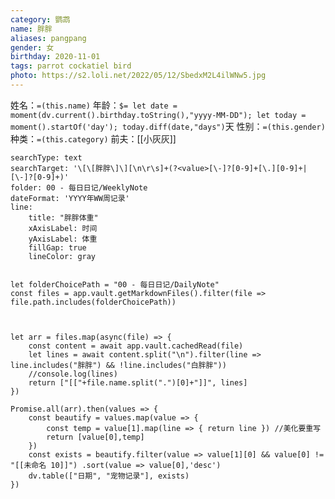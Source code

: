 ```yaml
---
category: 鹦鹉
name: 胖胖
aliases: pangpang
gender: 女
birthday: 2020-11-01
tags: parrot cockatiel bird
photo: https://s2.loli.net/2022/05/12/SbedxM2L4ilWNw5.jpg
---
```

姓名：`=(this.name)`
年龄：`$= let date = moment(dv.current().birthday.toString(),"yyyy-MM-DD"); let today = moment().startOf('day'); today.diff(date,"days")`天
性别：`=(this.gender)`
种类：`=(this.category)`
前夫：[[小灰灰]]


``` tracker
searchType: text  
searchTarget: '\[\[胖胖\]\][\n\r\s]+(?<value>[\-]?[0-9]+[\.][0-9]+|[\-]?[0-9]+)'
folder: 00 - 每日日记/WeeklyNote
dateFormat: 'YYYY年WW周记录'
line:
    title: "胖胖体重"
    xAxisLabel: 时间
    yAxisLabel: 体重
    fillGap: true
    lineColor: gray
```

```dataviewjs

let folderChoicePath = "00 - 每日日记/DailyNote"
const files = app.vault.getMarkdownFiles().filter(file => file.path.includes(folderChoicePath))



let arr = files.map(async(file) => { 
    const content = await app.vault.cachedRead(file) 
    let lines = await content.split("\n").filter(line => line.includes("胖胖") && !line.includes("白胖胖")) 
    //console.log(lines) 
    return ["[["+file.name.split(".")[0]+"]]", lines] 
}) 

Promise.all(arr).then(values => { 
    const beautify = values.map(value => { 
        const temp = value[1].map(line => { return line }) //美化要重写
        return [value[0],temp] 
    }) 
    const exists = beautify.filter(value => value[1][0] && value[0] != "[[未命名 10]]") .sort(value => value[0],'desc') 
    dv.table(["日期", "宠物记录"], exists) 
})
```